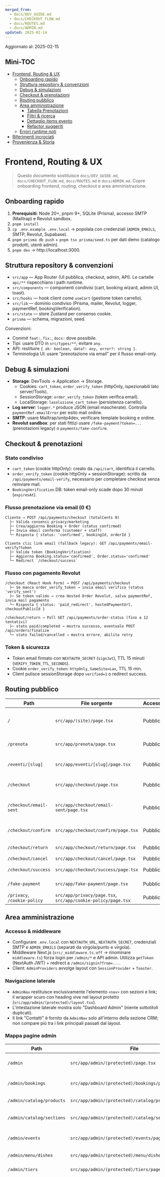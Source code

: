 ```yaml
---
merged_from:
  - docs/DEV_GUIDE.md
  - docs/CHECKOUT_FLOW.md
  - docs/ROUTES.md
  - docs/ADMIN.md
updated: 2025-02-14
---
```

Aggiornato al: 2025-02-15

## Mini-TOC
- [Frontend, Routing & UX](#frontend-routing--ux)
  - [Onboarding rapido](#onboarding-rapido)
  - [Struttura repository & convenzioni](#struttura-repository--convenzioni)
  - [Debug & simulazioni](#debug--simulazioni)
  - [Checkout & prenotazioni](#checkout--prenotazioni)
  - [Routing pubblico](#routing-pubblico)
  - [Area amministrazione](#area-amministrazione)
    - [Tabella Prenotazioni](#tabella-prenotazioni)
    - [Filtri & ricerca](#filtri--ricerca)
    - [Dettaglio items evento](#dettaglio-items-evento)
    - [Refactor suggeriti](#refactor-suggeriti)
  - [Errori runtime noti](#errori-runtime-noti)
- [Riferimenti incrociati](#riferimenti-incrociati)
- [Provenienza & Storia](#provenienza--storia)

# Frontend, Routing & UX

> Questo documento sostituisce `docs/DEV_GUIDE.md`, `docs/CHECKOUT_FLOW.md`, `docs/ROUTES.md` e `docs/ADMIN.md`. Copre onboarding frontend, routing, checkout e area amministrazione.

## Onboarding rapido
1. **Prerequisiti**: Node 20+, pnpm 9+, SQLite (Prisma), accesso SMTP (Mailtrap) e Revolut sandbox.
2. `pnpm install`
3. `cp .env.example .env.local` → popolala con credenziali (`ADMIN_EMAILS`, SMTP, Revolut, Supabase).
4. `pnpm prisma db push` + `pnpm tsx prisma/seed.ts` per dati demo (catalogo prodotti, utenti admin).
5. `pnpm dev` → http://localhost:3000.

## Struttura repository & convenzioni
- `src/app` — App Router (UI pubblica, checkout, admin, API). Le cartelle `api/**` rispecchiano i path runtime.
- `src/components` — componenti condivisi (cart, booking wizard, admin UI, toast).
- `src/hooks` — hook client come `useCart` (gestione token carrello).
- `src/lib` — dominio condiviso (Prisma, mailer, Revolut, logger, paymentRef, bookingVerification).
- `src/state` — store Zustand per consenso cookie.
- `prisma` — schema, migrazioni, seed.

Convenzioni:
- Commit `feat:`, `fix:`, `docs:` dove possibile.
- Tipi: usare DTO in `src/types/**`; evitare `any`.
- API: restituire `{ ok: boolean, data?: any, error?: string }`.
- Terminologia UI: usare “prenotazione via email” per il flusso email-only.

## Debug & simulazioni
- **Storage**: DevTools → Application → Storage.
  - Cookies: `cart_token`, `order_verify_token` (httpOnly, ispezionabili lato server/Tools).
  - SessionStorage: `order_verify_token` (token verifica email).
  - LocalStorage: `lasoluzione_cart_token` (persistenza carrello).
- **Log server**: `logger.*` produce JSON (email mascherate). Controlla `paymentRef.emailError` per esito mail ordine.
- **SMTP**: usare Mailtrap/smtp4dev, verificare template booking e ordine.
- **Revolut sandbox**: per stati fittizi usare `/fake-payment?token=...` (prenotazioni legacy) o `payments/fake-confirm`.

## Checkout & prenotazioni
### Stato condiviso
- `cart_token` (cookie httpOnly): creato da `/api/cart`, identifica il carrello.
- `order_verify_token` (cookie httpOnly + sessionStorage): scritto da `/api/payments/email-verify`, necessario per completare checkout senza reinviare mail.
- `BookingVerification` DB: token email-only scade dopo 30 minuti (`expiresAt`).

### Flusso prenotazione via email (0 €)
```text
Cliente → POST /api/payments/checkout (totalCents 0)
  ├─ Valida consensi privacy/marketing
  ├─ Crea/aggiorna Booking + Order (status confirmed)
  ├─ Invia email conferma (customer + staff)
  └─ Risposta { status: 'confirmed', bookingId, orderId }

Cliente clic link email (fallback legacy): GET /api/payments/email-verify?token
  ├─ Valida token (BookingVerification)
  ├─ Aggiorna Booking.status='confirmed', Order.status='confirmed'
  └─ Redirect `/checkout/success`
```

### Flusso con pagamento Revolut
```text
/checkout (React Hook Form) → POST /api/payments/checkout
  ├─ Se manca order_verify_token → invia email verifica (status 'verify_sent')
  ├─ Se token valido → crea Hosted Order Revolut, salva paymentRef, invia mail pagamento
  └─ Risposta { status: 'paid_redirect', hostedPaymentUrl, checkoutPublicId }

/checkout/return → Poll GET /api/payments/order-status (fino a 12 tentativi)
  ├─ stato paid/completed → mostra successo, eventuale POST /api/orders/finalize
  └─ stato failed/cancelled → mostra errore, abilita retry
```

### Token & sicurezza
- Token email firmato con `NEXTAUTH_SECRET` (`signJwt`), TTL 15 minuti (`VERIFY_TOKEN_TTL_SECONDS`).
- Cookie `order_verify_token`: `httpOnly`, `SameSite=Lax`, TTL 15 min.
- Client pulisce sessionStorage dopo `verified=1` o redirect success.

## Routing pubblico
| Path | File sorgente | Accesso | Componenti chiave |
| --- | --- | --- | --- |
| `/` | `src/app/(site)/page.tsx` | Pubblica | Landing: hero, eventi, CTA prenotazione, newsletter, mappa (`src/components/home/*`). |
| `/prenota` | `src/app/prenota/page.tsx` | Pubblica | Wizard legacy + carrello se `NEXT_PUBLIC_CART_ENABLED=true`; include `CartSidebar`. |
| `/eventi/[slug]` | `src/app/eventi/[slug]/page.tsx` | Pubblica | Dettaglio evento (Prisma fetch). Mostra form email-only se `allowEmailOnlyBooking`. |
| `/checkout` | `src/app/checkout/page.tsx` | Pubblica | Form checkout (React Hook Form, Zod). Gestisce step verify, paid_redirect, confirmed. |
| `/checkout/email-sent` | `src/app/checkout/email-sent/page.tsx` | Pubblica | Conferma invio mail verifica; consente resend via `/api/bookings/resend-confirmation`. |
| `/checkout/confirm` | `src/app/checkout/confirm/page.tsx` | Pubblica | Legacy: chiama `/api/payments/email-verify` e mostra loader. |
| `/checkout/return` | `src/app/checkout/return/page.tsx` | Pubblica | Poll stato ordine + fallback error view. |
| `/checkout/cancel` | `src/app/checkout/cancel/page.tsx` | Pubblica | Messaggio annullo pagamento. |
| `/checkout/success` | `src/app/checkout/success/page.tsx` | Pubblica | Mostra ID ordine/booking, reset carrello. |
| `/fake-payment` | `src/app/fake-payment/page.tsx` | Pubblica | QA per confermare/annullare token legacy. |
| `/privacy`, `/cookie-policy` | `src/app/privacy/page.tsx`, `src/app/cookie-policy/page.tsx` | Pubblica | Informative legali (MDX). |

## Area amministrazione
### Accesso & middleware
- Configurare `.env.local` con `NEXTAUTH_URL`, `NEXTAUTH_SECRET`, credenziali SMTP e `ADMIN_EMAILS` (separati da virgola/punto e virgola).
- Middleware Next.js (`src/_middleware.ts.off` → rinominare `middleware.ts`) forza login per `/admin/*` e API admin. Utilizza `getToken` (NextAuth JWT) + redirect a `/admin/signin?from=...`.
- Client: `AdminProviders` avvolge layout con `SessionProvider` + `Toaster`.

### Navigazione laterale
- `AdminNav` restituisce esclusivamente l'elemento `<nav>` con sezioni e link; il wrapper scuro con heading vive nel layout protetto (`src/app/admin/(protected)/layout.tsx`).
- L'intestazione laterale mostra solo "Dashboard Admin" (niente sottotitoli duplicati).
- Il link "Contatti" è fornito da `AdminNav` solo all'interno della sezione CRM; non compare più tra i link principali passati dal layout.

### Mappa pagine admin
| Path | File | Descrizione | Note UI |
| --- | --- | --- | --- |
| `/admin` | `src/app/admin/(protected)/page.tsx` | Dashboard prenotazioni (server component). | Mostra grafici TODO. |
| `/admin/bookings` | `src/app/admin/(protected)/bookings/page.tsx` | Tabella prenotazioni (client component `BookingsView`). | Filtri querystring + stampa. |
| `/admin/catalog/products` | `src/app/admin/(protected)/catalog/products/page.tsx` | CRUD prodotti (`ProductForm`). | Usa modale per create/update. |
| `/admin/catalog/sections` | `src/app/admin/(protected)/catalog/sections/page.tsx` | Gestione sezioni e ordering (`SectionsPageClient`). | Drag & drop TODO. |
| `/admin/events` | `src/app/admin/(protected)/events/page.tsx` | Lista eventi + collegamenti tier/prodotti. | Richiede completamento API search. |
| `/admin/menu/dishes` | `src/app/admin/(protected)/menu/dishes/page.tsx` | Legacy menu pranzo/cena. | Flag `NEXT_PUBLIC_ADMIN_SHOW_LEGACY`. |
| `/admin/tiers` | `src/app/admin/(protected)/tiers/page.tsx` | CRUD pacchetti evento/aperitivo. | Mostra stato attivo/draft. |
| `/admin/contacts` | `src/app/admin/(protected)/contacts/page.tsx` | Gestione contatti (`ContactsPageClient`). | Accetta payload `{ data }` o `{ items }`; `bookingsCount` usa fallback `totalBookings`; `createdAt` viene forzato a `lastContactAt` quando mancante; "Ultimo contatto" legge `lastContactAt` (fallback `createdAt`). Azioni per riga: **Modifica** (modal dedicata), **Nascondi** (soft delete) e dialog globale **Unisci contatti** per consolidare email/nome/telefono. Dopo ogni operazione la tabella si ricarica mantenendo filtri/pagina e mostra toast esito.【F:src/components/admin/contacts/ContactsPageClient.tsx†L68-L357】【F:src/components/admin/contacts/EditContactModal.tsx†L1-L142】【F:src/components/admin/contacts/MergeContactsDialog.tsx†L1-L208】 |
| `/admin/settings` | `src/app/admin/(protected)/settings/page.tsx` | Configurazione `BookingSettings`. | Elenco eventi email-only (vuoto per mancanza seed). |

### Tabella Prenotazioni
| Campo | Origine | Formato UI | Regole rendering |
| --- | --- | --- | --- |
| Data/Ora | `booking.date` | `DD/MM/YYYY HH:mm` (timezone locale) | Mostrare tooltip ISO completo su hover (TODO). |
| Tipo | `booking.type` | Badge (`evento`, `aperitivo`, `pranzo`, `cena`) | Colori Tailwind: evento=indigo, aperitivo=amber, pranzo=green, cena=purple. |
| Persone | `booking.people` | Numero intero | Se `tierLabel` presente mostra `(+tierLabel)`. |
| Stato | `booking.status` | Badge `pending`, `pending_payment`, `confirmed`, `cancelled`, `failed` | `pending_payment` evidenziato in arancione per azione manuale. |
| Email/Telefono | `booking.email`, `booking.phone` | Link mailto/tel | Icone copy-to-clipboard (TODO). |
| Note | `booking.notes` | Tooltip (line-clamp 1) | Espansione modale se > 120 caratteri (TODO). |
| Tier/Prezzo | `booking.tierLabel`, `tierPriceCents` | `Tier – €xx,yy` | Se mismatch prezzo → badge warning. |
| Azioni | API admin confirm/cancel/resend | Bottoni compatti (icon button) | Suggerito allineamento orizzontale, tooltip descrittivi. |

Tabella utilizza `BookingsView` (`src/components/admin/bookings/BookingsView.tsx`) con stato React per filtri, `@tanstack/react-table` per sorting, `react-hook-form` per modale aggiornamento manuale.

### Filtri & ricerca
- Query string supportata: `status`, `type`, `dateFrom`, `dateTo`, `tier`, `search`, `page`.
- Filtri combinabili (es. `status=pending&type=evento&search=rossi`).
- Paginazione server: `page` (1-based), `pageSize=20` default.
- Ricerca full-text su `name`, `email`, `phone`. `BookingsView` mostra pill attive con possibilità di reset.
- `Reset filters` ripristina query string (router `useRouter().replace`).

### Dettaglio items evento
- API `admin/events` restituisce `items[]` (descrizioni menu) e `tierLinks`.
- UI attuale mostra JSON compatto; **migliorie consigliate**:
  - Convertire `items` in lista puntata (`<ul>`), con `title`, `description`, `price`.
  - Aggiungere tooltip su icona info con `availability` (`ALL_DAY`, `DINNER_ONLY`).
  - Introdurre modal "Dettaglio evento" con tab "Prodotti collegati" vs "Contenuti marketing".

### Refactor suggeriti
- **Bottoni compatti**: sostituire `Button variant="secondary"` con `IconButton` per azioni confirm/cancel/resend.
- **Overflow tabella**: wrapping attuale crea scroll orizzontale. Suggerire `table-layout: fixed` + `text-ellipsis` e `max-w-[160px]` su colonne note.
- **Tooltip**: uniformare con `@radix-ui/react-tooltip` (attualmente mix `title` HTML + component). Creare wrapper `AdminTooltip`.
- **Responsive**: su viewport <1024px, convertire tabella in schede (vedi `docs/RESPONSIVE_AUDIT.md`).

## Errori runtime noti
| ID | Descrizione | Riproduzione | Log richiesto | Riferimento |
| --- | --- | --- | --- | --- |
| React #418 | Hydration mismatch su tab Prenotazioni quando `cart_token` mancante. | Aprire `/admin/bookings` senza cookie, osservare warning in console. | Log `cartToken` server e fallback. | `KNOWN_ISSUES.md` P1. |
| React #423 | Error boundary su Settings quando API `/api/admin/contacts` 500. | Visitare `/admin/settings` con backend attuale. | Log fetch `contacts` + stack. | `KNOWN_ISSUES.md` P0. |
| React #425 | `Cannot read properties of undefined (reading 'items')` in Events. | `/admin/events` con eventInstance privo di `items`. | Log `eventId`, `items` null. | `KNOWN_ISSUES.md` P1. |
| UI booking items | Lista items compressa, difficile leggere. | `/admin/events/[id]` su evento con `items` JSON. | Log `items.length`, `renderTime`. | `KNOWN_ISSUES.md` P1. |

## Riferimenti incrociati
- `BACKEND.md` — per API admin e mapping Prisma ↔ UI.
- `RESPONSIVE_AUDIT.md` — suggerimenti layout mobile.
- `KNOWN_ISSUES.md` — dettagli su bug React, 500 API admin.
- `PROJECT_OVERVIEW.md` — contesto business delle sezioni UI.

## Provenienza & Storia
SORGENTE: `docs/DEV_GUIDE.md`, `docs/CHECKOUT_FLOW.md`, `docs/ROUTES.md`, `docs/ADMIN.md`
COMMIT: 9d9f5c3
MOTIVO DELLO SPOSTAMENTO: integrazione dettagli admin (colonne tabella, filtri, errori), mini-TOC e refactor suggeriti.
DIFFERENZE CHIAVE: aggiunte sezioni Tabella Prenotazioni, Filtri, Items evento, elenco errori runtime con link a `KNOWN_ISSUES.md`.
